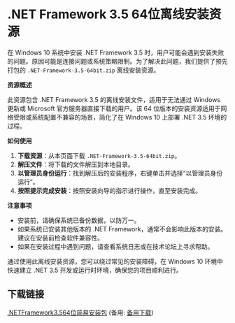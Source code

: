# .NET Framework 3.5 64位离线安装资源

在 Windows 10 系统中安装 .NET Framework 3.5 时，用户可能会遇到安装失败的问题。原因可能是连接问题或系统策略限制。为了解决此问题，我们提供了预先打包的 `.NET-Framework-3.5-64bit.zip` 离线安装资源。

**资源概述**

此资源包含 .NET Framework 3.5 的离线安装文件，适用于无法通过 Windows 更新或 Microsoft 官方服务器直接下载的用户。该 64 位版本的安装资源适用于网络受限或系统配置不兼容的场景，简化了在 Windows 10 上部署 .NET 3.5 环境的过程。

**如何使用**

1. **下载资源**：从本页面下载 `.NET-Framework-3.5-64bit.zip`。
2. **解压文件**：将下载的文件解压到本地目录。
3. **以管理员身份运行**：找到解压后的安装程序，右键单击并选择“以管理员身份运行”。
4. **按照提示完成安装**：按照安装向导的指示进行操作，直至安装完成。

**注意事项**

* 安装前，请确保系统已备份数据，以防万一。
* 如果系统已安装其他版本的 .NET Framework，通常不会影响此版本的安装。建议在安装前检查软件兼容性。
* 如果在安装过程中遇到问题，请查看系统日志或在技术论坛上寻求帮助。

通过使用此离线安装资源，您可以绕过常见的安装障碍，在 Windows 10 环境中快速建立 .NET 3.5 开发或运行时环境，确保您的项目顺利进行。

## 下载链接
[.NETFramework3.564位简易安装包](https://pan.quark.cn/s/a055ad5fbb2d) (备用: [备用下载](https://pan.baidu.com/s/1E81RkeunsiMqcf_8v_TQ5w?pwd=1234))

